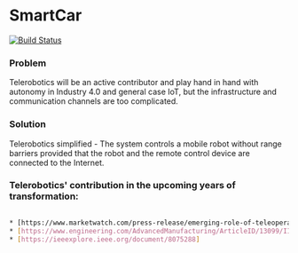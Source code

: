 # SmartCar

[![Build Status](https://travis-ci.org/joemccann/dillinger.svg?branch=master)](https://travis-ci.org/joemccann/dillinger)

### Problem
Telerobotics will be an active contributor and play hand in hand with autonomy in Industry 4.0 and general case IoT, but the infrastructure and communication channels are too complicated.

### Solution
Telerobotics simplified - The system controls a mobile robot without range barriers provided that the robot and the remote control device are connected to the Internet.

### Telerobotics' contribution in the upcoming years of transformation:
```sh

* [https://www.marketwatch.com/press-release/emerging-role-of-teleoperation-telerobotics-in-industry-40-2020-2025-analysis-2020-04-23?mod=mw_more_headlines&tesla=y]
* [https://www.engineering.com/AdvancedManufacturing/ArticleID/13099/IIoT-and-Industry-40-to-Create-Growth-in-Telerobotics-in-Manufacturing.aspx]
* [https://ieeexplore.ieee.org/document/8075288]
```
